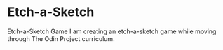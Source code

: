 # Etch-a-Sketch
Etch-a-Sketch Game 
I am creating an etch-a-sketch game while moving through The Odin Project curriculum.

